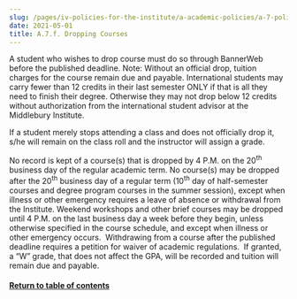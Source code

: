 ```yaml
---
slug: /pages/iv-policies-for-the-institute/a-academic-policies/a-7-policies-concerning-enrollment-and-payment-fees/a-7-f-dropping-courses
date: 2021-05-01
title: A.7.f. Dropping Courses
---
```

A student who wishes to drop course must do so through BannerWeb before the published deadline. Note: Without an official drop, tuition charges for the course remain due and payable. International students may carry fewer than 12 credits in their last semester ONLY if that is all they need to finish their degree. Otherwise they may not drop below 12 credits without authorization from the international student advisor at the Middlebury Institute.

If a student merely stops attending a class and does not officially drop it, s/he will remain on the class roll and the instructor will assign a grade.

No record is kept of a course(s) that is dropped by 4 P.M. on the 20<sup>th</sup> business day of the regular academic term. No course(s) may be dropped after the 20<sup>th</sup> business day of a regular term (10<sup>th</sup> day of half-semester courses and degree program courses in the summer session), except when illness or other emergency requires a leave of absence or withdrawal from the Institute. Weekend workshops and other brief courses may be dropped until 4 P.M. on the last business day a week before they begin, unless otherwise specified in the course schedule, and except when illness or other emergency occurs.  Withdrawing from a course after the published deadline requires a petition for waiver of academic regulations.  If granted, a “W” grade, that does not affect the GPA, will be recorded and tuition will remain due and payable.

#### [Return to table of contents](/pages/iv-policies-for-the-institute/a-academic-policies/a-7-policies-concerning-enrollment-and-payment-fees)